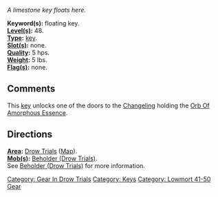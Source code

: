 *A limestone key floats here.*

**Keyword(s):** floating key.  
**[Level(s)](Object_Level "wikilink"):** 48.  
**[Type](:Category:_Object_Types "wikilink"):**
[key](:Category:_Keys "wikilink").  
**[Slot(s)](Object_Slots "wikilink"):** none.  
**[Quality](Object_Quality "wikilink"):** 5 hps.  
**[Weight](Object_Weight "wikilink"):** 5 lbs.  
**[Flag(s)](:Category:_Object_Flags "wikilink"):** none.  

## Comments

This [key](:Category:_Keys "wikilink") unlocks one of the doors to the
[Changeling](Changeling "wikilink") holding the [Orb Of Amorphous
Essence](Orb_Of_Amorphous_Essence "wikilink").

## Directions

**[Area](:Category:_Areas "wikilink"):** [Drow
Trials](:Category:_Drow_Trials "wikilink")
([Map](Drow_Trials_Map "wikilink")).  
**[Mob(s)](:Category:_Mobs "wikilink"):** [Beholder (Drow
Trials)](Beholder_(Drow_Trials) "wikilink").  
See [Beholder (Drow Trials)](Beholder_(Drow_Trials) "wikilink") for more
information.  

[Category: Gear In Drow
Trials](Category:_Gear_In_Drow_Trials "wikilink") [Category:
Keys](Category:_Keys "wikilink") [Category: Lowmort 41-50
Gear](Category:_Lowmort_41-50_Gear "wikilink")
